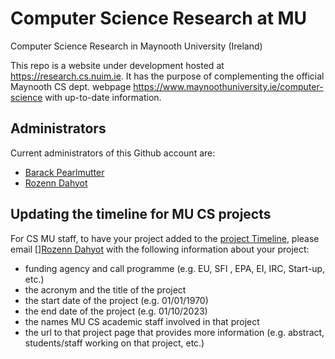 # Computer Science Research at MU
Computer Science Research in Maynooth University (Ireland)

This repo is a website under development hosted at <a href="https://research.cs.nuim.ie" target="_blank">https://research.cs.nuim.ie</a>.
It has the purpose of  complementing the official Maynooth CS dept. webpage <a href="https://www.maynoothuniversity.ie/computer-science" target="_blank">https://www.maynoothuniversity.ie/computer-science</a>
with up-to-date information. 

## Administrators

Current administrators of this Github account are:
- [Barack Pearlmutter](https://www.maynoothuniversity.ie/faculty-science-engineering/our-people/barak-pearlmutter)
- [Rozenn Dahyot](https://www.maynoothuniversity.ie/faculty-science-engineering/our-people/rozenn-dahyot)

## Updating the timeline for MU CS projects

For CS MU staff, to have your project added to the <a href="https://research.cs.nuim.ie/MUCSprojects.html" target="_blank">project Timeline</a>, please email []<a href="https://www.maynoothuniversity.ie/faculty-science-engineering/our-people/rozenn-dahyot" target="_blank">Rozenn Dahyot</a> with the following information about your project:
- funding agency and call programme (e.g. EU, SFI , EPA, EI, IRC, Start-up, etc.)
- the acronym and the title of the project
- the start date of the project  (e.g. 01/01/1970)
- the end date of the project  (e.g. 01/10/2023)
- the names MU CS academic staff involved in that project
- the url to that project page that provides more information (e.g. abstract,  students/staff working on that project, etc.)

